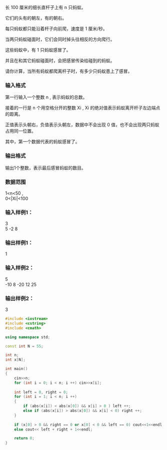 长 100
 厘米的细长直杆子上有 n
 只蚂蚁。

它们的头有的朝左，有的朝右。

每只蚂蚁都只能沿着杆子向前爬，速度是 1
 厘米/秒。

当两只蚂蚁碰面时，它们会同时掉头往相反的方向爬行。

这些蚂蚁中，有 1
 只蚂蚁感冒了。

并且在和其它蚂蚁碰面时，会把感冒传染给碰到的蚂蚁。

请你计算，当所有蚂蚁都爬离杆子时，有多少只蚂蚁患上了感冒。

### 输入格式
第一行输入一个整数 n
, 表示蚂蚁的总数。

接着的一行是 n
 个用空格分开的整数 Xi
, Xi
 的绝对值表示蚂蚁离开杆子左边端点的距离。

正值表示头朝右，负值表示头朝左，数据中不会出现 0
 值，也不会出现两只蚂蚁占用同一位置。

其中，第一个数据代表的蚂蚁感冒了。

### 输出格式
输出1个整数，表示最后感冒蚂蚁的数目。

### 数据范围
1<n<50
,  
0<|Xi|<100
### 输入样例1：
3  
5 -2 8
### 输出样例1：
1
### 输入样例2：
5  
-10 8 -20 12 25  
### 输出样例2：
3
```c++
#include <iostream>
#include <cstring>
#include <cmath>

using namespace std;

const int N = 55;

int n;
int x[N];

int main()
{
    cin>>n;
    for (int i = 0; i < n; i ++) cin>>x[i];
    
    int left = 0, right = 0;
    for (int i = 1; i < n; i ++)
    {
        if (abs(x[i]) < abs(x[0]) && x[i] > 0 ) left ++;
        else if (abs(x[i]) > abs(x[0]) && x[i] < 0) right ++;
    }
    
    if (x[0] > 0 && right == 0 or x[0] < 0 && left == 0) cout<<1<<endl;
    else cout<< left + right + 1<<endl;

    return 0;
}

```
